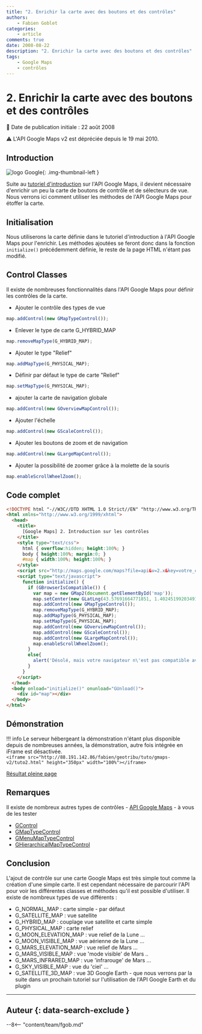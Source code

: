 ```yaml
---
title: "2. Enrichir la carte avec des boutons et des contrôles"
authors:
    - Fabien Goblet
categories:
    - article
comments: true
date: 2008-08-22
description: "2. Enrichir la carte avec des boutons et des contrôles"
tags:
    - Google Maps
    - contrôles
---
```


# 2. Enrichir la carte avec des boutons et des contrôles

:calendar: Date de publication initiale : 22 août 2008

:warning: L'API Google Maps v2 est dépréciée depuis le 19 mai 2010.

## Introduction

![logo Google](https://cdn.geotribu.fr/img/logos-icones/entreprises_association/google/google.webp "logo Google"){: .img-thumbnail-left }

Suite au [tutoriel d'introduction](2008-08-22_1-introduction-a-l-api-google-maps.md) sur l'API Google Maps, il devient nécessaire d'enrichir un peu la carte de boutons de contrôle et de sélecteurs de vue. Nous verrons ici comment utiliser les méthodes de l'API Google Maps pour étoffer la carte.

## Initialisation

Nous utiliserons la carte définie dans le tutoriel d'introduction à l'API Google Maps pour l'enrichir.
Les méthodes ajoutées se feront donc dans la fonction `initialize()` précédemment définie, le reste de la page HTML n'étant pas modifié.

## Control Classes

Il existe de nombreuses fonctionnalités dans l'API Google Maps pour définir les contrôles de la carte.

- Ajouter le contrôle des types de vue

```javascript
map.addControl(new GMapTypeControl());
```

- Enlever le type de carte G_HYBRID_MAP

```javascript
map.removeMapType(G_HYBRID_MAP);
```

- Ajouter le type "Relief"

```javascript
map.addMapType(G_PHYSICAL_MAP);
```

- Définir par défaut le type de carte "Relief"

```javascript
map.setMapType(G_PHYSICAL_MAP);
```

- ajouter la carte de navigation globale

```javascript
map.addControl(new GOverviewMapControl());
```

- Ajouter l'échelle

```javascript
map.addControl(new GScaleControl());
```

- Ajouter les boutons de zoom et de navigation

```javascript
map.addControl(new GLargeMapControl());
```

- Ajouter la possibilité de zoomer grâce à la molette de la souris

```javascript
map.enableScrollWheelZoom();
```

## Code complet

```html
<!DOCTYPE html "-//W3C//DTD XHTML 1.0 Strict//EN" "http://www.w3.org/TR/xhtml1/DTD/xhtml1-strict.dtd">
<html xmlns="http://www.w3.org/1999/xhtml">
  <head>
    <title>
      [Google Maps] 2. Introduction sur les contrôles
    </title>
    <style type="text/css">
      html { overflow:hidden; height:100%; }
      body { height:100%; margin:0; }
      #map { width:100%; height:100%; }
    </style>
    <script src="http://maps.google.com/maps?file=api&v=2.x&key=votre_clé_ici" type="text/javascript"></script>
    <script type="text/javascript">
      function initialize() {
        if (GBrowserIsCompatible()) {
          var map = new GMap2(document.getElementById('map'));
          map.setCenter(new GLatLng(43.57691664771851, 1.402451992034912),15);
          map.addControl(new GMapTypeControl());
          map.removeMapType(G_HYBRID_MAP);
          map.addMapType(G_PHYSICAL_MAP);
          map.setMapType(G_PHYSICAL_MAP);
          map.addControl(new GOverviewMapControl());
          map.addControl(new GScaleControl());
          map.addControl(new GLargeMapControl());
          map.enableScrollWheelZoom();
        }
        else{
          alert('Désolé, mais votre navigateur n\'est pas compatible avec Google Maps');
        }
      }
    </script>
  </head>
  <body onload="initialize()" onunload="GUnload()">
    <div id="map"></div>
  </body>
</html>
```

## Démonstration

!!! info
    Le serveur hébergeant la démonstration n'étant plus disponible depuis de nombreuses années, la démonstration, autre fois intégrée en iFrame est désactivée.  
    `<iframe src="http://88.191.142.86/fabien/geotribu/tuto/gmaps-v2/tuto2.html" height="350px" width="100%"></iframe>`

[Résultat pleine page](http://88.191.142.86/fabien/geotribu/tuto/gmaps-v2/tuto2.html)

## Remarques

Il existe de nombreux autres types de contrôles - [API Google Maps](http://code.google.com/apis/maps/documentation/reference.html) - à vous de les tester

- [GControl](http://code.google.com/apis/maps/documentation/reference.html#GControlImpl)
- [GMapTypeControl](http://code.google.com/apis/maps/documentation/reference.html#GMapTypeControl)
- [GMenuMapTypeControl](http://code.google.com/apis/maps/documentation/reference.html#GMenuMapTypeControl)
- [GHierarchicalMapTypeControl](http://code.google.com/apis/maps/documentation/reference.html#GHierarchicalMapTypeControl)

## Conclusion

L'ajout de contrôle sur une carte Google Maps est très simple tout comme la création d'une simple carte. Il est cependant nécessaire de parcourir l'API pour voir les différentes classes et méthodes qu'il est possible d'utiliser. Il existe de nombreux types de vue différents :

- G_NORMAL_MAP : carte simple - par défaut
- G_SATELLITE_MAP : vue satellite
- G_HYBRID_MAP : couplage vue satellite et carte simple
- G_PHYSICAL_MAP : carte relief
- G_MOON_ELEVATION_MAP : vue relief de la Lune ...
- G_MOON_VISIBLE_MAP : vue aérienne de la Lune ...
- G_MARS_ELEVATION_MAP : vue relief de Mars ...
- G_MARS_VISIBLE_MAP : vue 'mode visible' de Mars ..
- G_MARS_INFRARED_MAP : vue 'infrarouge' de Mars ...
- G_SKY_VISIBLE_MAP : vue du 'ciel' ...
- G_SATELLITE_3D_MAP : vue 3D Google Earth - que nous verrons par la suite dans un prochain tutoriel sur l'utilisation de l'API Google Earth et du plugin

----

## Auteur {: data-search-exclude }

--8<-- "content/team/fgob.md"
